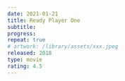 ```yaml
---
date: 2021-01-21
title: Ready Player One
subtitle:
progress:
repeat: true
# artwork: /library/assets/xxx.jpeg
released: 2018
type: movie
rating: 4.5
---
```


